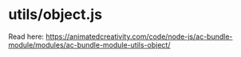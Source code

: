 # utils/object.js

Read here: <https://animatedcreativity.com/code/node-js/ac-bundle-module/modules/ac-bundle-module-utils-object/>
